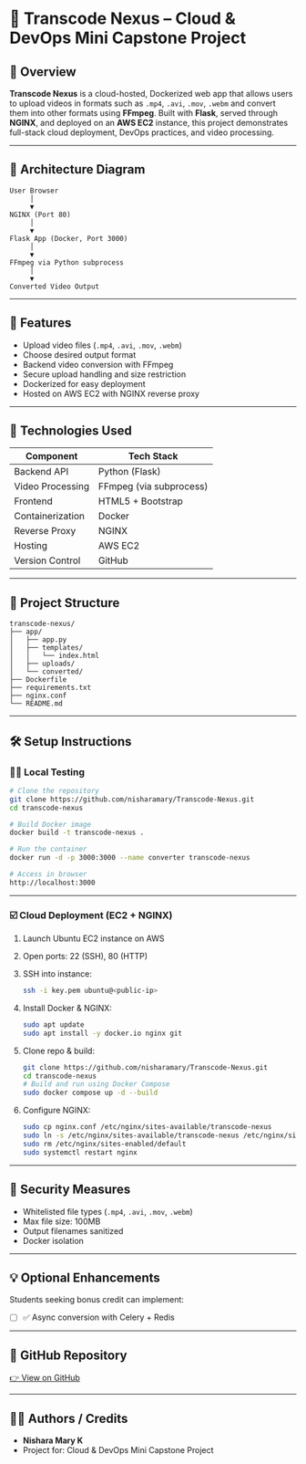 # 🎥 Transcode Nexus – Cloud & DevOps Mini Capstone Project

## 📌 Overview

**Transcode Nexus** is a cloud-hosted, Dockerized web app that allows users to upload videos in formats such as `.mp4`, `.avi`, `.mov`, `.webm` and convert them into other formats using **FFmpeg**. Built with **Flask**, served through **NGINX**, and deployed on an **AWS EC2** instance, this project demonstrates full-stack cloud deployment, DevOps practices, and video processing.

---

## 🏧 Architecture Diagram

```
User Browser
     │
     ▼
NGINX (Port 80)
     │
     ▼
Flask App (Docker, Port 3000)
     │
     ▼
FFmpeg via Python subprocess
     │
     ▼
Converted Video Output
```

---

## 🚀 Features

* Upload video files (`.mp4`, `.avi`, `.mov`, `.webm`)
* Choose desired output format
* Backend video conversion with FFmpeg
* Secure upload handling and size restriction
* Dockerized for easy deployment
* Hosted on AWS EC2 with NGINX reverse proxy

---

## 🔧 Technologies Used

| Component        | Tech Stack              |
| ---------------- | ----------------------- |
| Backend API      | Python (Flask)          |
| Video Processing | FFmpeg (via subprocess) |
| Frontend         | HTML5 + Bootstrap       |
| Containerization | Docker                  |
| Reverse Proxy    | NGINX                   |
| Hosting          | AWS EC2                 |
| Version Control  | GitHub                  |

---

## 📂 Project Structure

```
transcode-nexus/
├── app/
│   ├── app.py
│   ├── templates/
│   │   └── index.html
│   ├── uploads/
│   └── converted/
├── Dockerfile
├── requirements.txt
├── nginx.conf
└── README.md
```

---

## 🛠️ Setup Instructions

### 🧑‍💻 Local Testing

```bash
# Clone the repository
git clone https://github.com/nisharamary/Transcode-Nexus.git
cd transcode-nexus

# Build Docker image
docker build -t transcode-nexus .

# Run the container
docker run -d -p 3000:3000 --name converter transcode-nexus

# Access in browser
http://localhost:3000
```

---

### ☑️ Cloud Deployment (EC2 + NGINX)

1. Launch Ubuntu EC2 instance on AWS
2. Open ports: 22 (SSH), 80 (HTTP)
3. SSH into instance:

   ```bash
   ssh -i key.pem ubuntu@<public-ip>
   ```
4. Install Docker & NGINX:

   ```bash
   sudo apt update
   sudo apt install -y docker.io nginx git
   ```
5. Clone repo & build:

   ```bash
   git clone https://github.com/nisharamary/Transcode-Nexus.git
   cd transcode-nexus
   # Build and run using Docker Compose
   sudo docker compose up -d --build
   ```
6. Configure NGINX:

   ```bash
   sudo cp nginx.conf /etc/nginx/sites-available/transcode-nexus
   sudo ln -s /etc/nginx/sites-available/transcode-nexus /etc/nginx/sites-enabled/
   sudo rm /etc/nginx/sites-enabled/default
   sudo systemctl restart nginx
   ```

---


## 🔐 Security Measures

* Whitelisted file types (`.mp4`, `.avi`, `.mov`, `.webm`)
* Max file size: 100MB
* Output filenames sanitized
* Docker isolation


---

## 💡 Optional Enhancements

Students seeking bonus credit can implement:

* [ ] ✅ Async conversion with Celery + Redis

---
## 🔗 GitHub Repository

[👉 View on GitHub](https://github.com/nisharamary/Transcode-Nexus.git)

---

## 👩‍🏫 Authors / Credits

* **Nishara Mary K**
* Project for: Cloud & DevOps Mini Capstone Project

